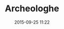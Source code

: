 ---
layout: artwork
title: Archeologhe
surface: png
link: http://www.civettadiatena.it/7-cose-che-devi-assolutamente-sapere-sullo-scavo-del-foro-della-pace-di-roma/
source: Francesca Pontani - Civetta di Atena
name: luca corsato
image_url: /images/paintings/archeologhe.png
image_thumb_url: /images/paintings/archeologhe.png
date:   2015-09-25 11:22
tags: archeostickers group
---